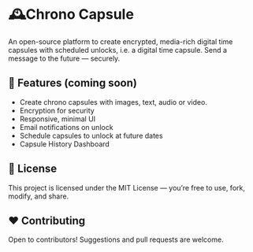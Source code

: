 # 🕰️Chrono Capsule

An open-source platform to create encrypted, media-rich digital time capsules with scheduled unlocks, i.e. a digital time capsule. Send a message to the future — securely.

## 🚀 Features (coming soon)

- Create chrono capsules with images, text, audio or video.
- Encryption for security
- Responsive, minimal UI
- Email notifications on unlock
- Schedule capsules to unlock at future dates
- Capsule History Dashboard 

## 📃 License

This project is licensed under the MIT License — you’re free to use, fork, modify, and share.

## ❤️ Contributing

Open to contributors! Suggestions and pull requests are welcome.